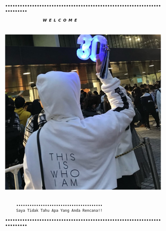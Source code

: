  #
#
•••••••••••••••••••••••••••••••••••••••••••••••••••••••••••••••••••••••••
                
	                 𝙒 𝙀 𝙇 𝘾 𝙊 𝙈 𝙀    
 #
![STUPID HOUSE](https://github.com/0399obot/0399obot/blob/main/aaa_______.446-25022021-0002.jpg)
#
         •••••••••••••••••••••••••••••••••••••••
         Saya Tidak Tahu Apa Yang Anda Rencana!! 
•••••••••••••••••••••••••••••••••••••••••••••••••••••••••••••••••••••••••

